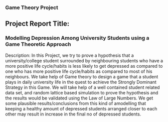 
### Game Theory Project

## Project Report Title: 
### Modelling Depression Among University Students using a Game Theoretic Approach

Description: 
In this Project, we try to prove a hypothesis that a university/college student surrounded by neighbouring students
who have a more positive life cycle/habits is less likely to get depressed as compared to one who has more positive
life cycle/habits as compared to most of his neighbours. We take help of Game theory to design a game that a
student plays in daily university life in the quest to achieve the Strongly Dominant Strategy in this Game. We will
take help of a well contained student related data set, and random lattice based simulation to prove the hypothesis
and the results would be validated using the Law of Large Numbers. We get some plausible results/conclusions
from this kind of amodelling that keeping a healthy amount of depressed students arranged closer to each other
may result in increase in the final no of depressed students.
